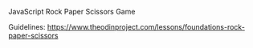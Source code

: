 JavaScript Rock Paper Scissors Game

Guidelines: https://www.theodinproject.com/lessons/foundations-rock-paper-scissors